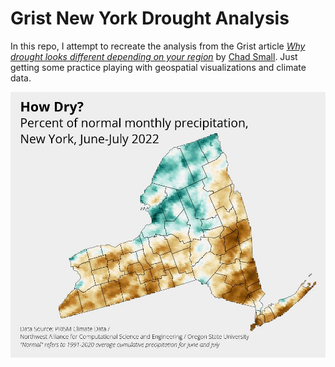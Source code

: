 # Grist New York Drought Analysis
In this repo, I attempt to recreate the analysis from the Grist article [*Why drought looks different depending on your region*](https://grist.org/drought/northeast-flash-drought-us-west-dryness-regional-difference/) by [Chad Small](https://grist.org/author/chad-small/). Just getting some practice playing with geospatial visualizations and climate data.

![chart](https://github.com/tusharkh/grist-ny-drought/blob/master/ny-drought.jpg)
